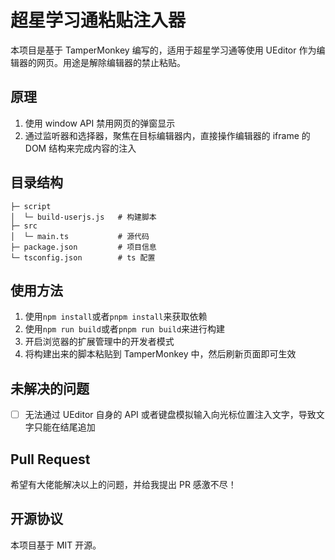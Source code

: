 # 超星学习通粘贴注入器

本项目是基于 TamperMonkey 编写的，适用于超星学习通等使用 UEditor 作为编辑器的网页。用途是解除编辑器的禁止粘贴。

## 原理

1. 使用 window API 禁用网页的弹窗显示
2. 通过监听器和选择器，聚焦在目标编辑器内，直接操作编辑器的 iframe 的 DOM 结构来完成内容的注入

## 目录结构
```plaintext
├─ script
│  └─ build-userjs.js   # 构建脚本
├─ src
│  └─ main.ts           # 源代码
├─ package.json         # 项目信息
└─ tsconfig.json        # ts 配置
```

## 使用方法

1. 使用`npm install`或者`pnpm install`来获取依赖
2. 使用`npm run build`或者`pnpm run build`来进行构建
3. 开启浏览器的扩展管理中的开发者模式
4. 将构建出来的脚本粘贴到 TamperMonkey 中，然后刷新页面即可生效

## 未解决的问题

- [ ] 无法通过 UEditor 自身的 API 或者键盘模拟输入向光标位置注入文字，导致文字只能在结尾追加

## Pull Request

希望有大佬能解决以上的问题，并给我提出 PR 感激不尽！

## 开源协议

本项目基于 MIT 开源。
